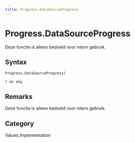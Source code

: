 ```yaml
---
title: Progress.DataSourceProgress
---
```


# Progress.DataSourceProgress


Deze functie is alleen bedoeld voor intern gebruik.


## Syntax

```powerquery
Progress.DataSourceProgress(

) as any
```


## Remarks

Deze functie is alleen bedoeld voor intern gebruik.



## Category
Values.Implementation
